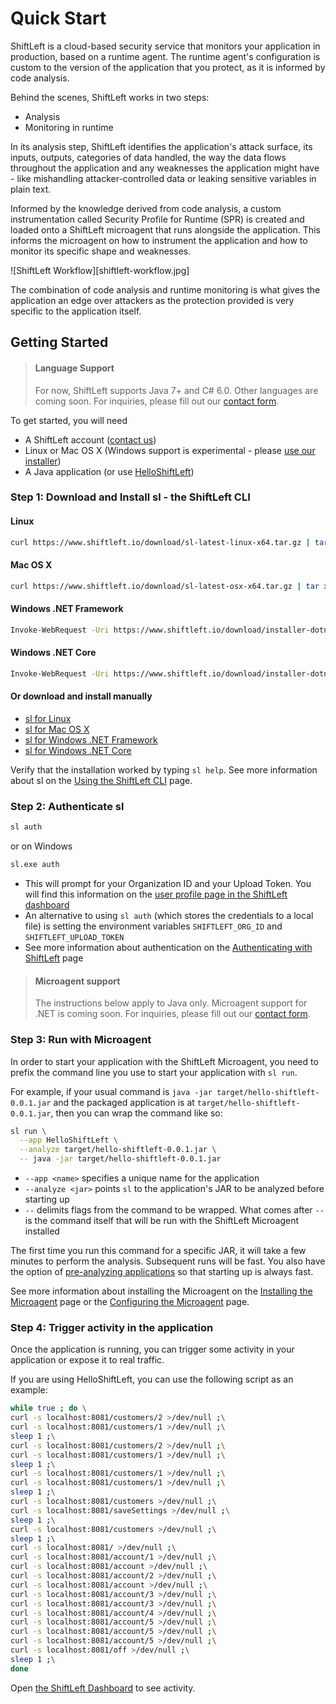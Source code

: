 # Quick Start

ShiftLeft is a cloud-based security service that monitors your application in production, based on a runtime agent. The runtime agent's configuration is custom to the version of the application that you protect, as it is informed by code analysis.

Behind the scenes, ShiftLeft works in two steps:

* Analysis
* Monitoring in runtime

In its analysis step, ShiftLeft identifies the application's attack surface, its inputs, outputs, categories of data handled, the way the data flows throughout the application and any weaknesses the application might have - like mishandling attacker-controlled data or leaking sensitive variables in plain text.

Informed by the knowledge derived from code analysis, a custom instrumentation called Security Profile for Runtime (SPR) is created and loaded onto a ShiftLeft microagent that runs alongside the application. This informs the microagent on how to instrument the application and how to monitor its specific shape and weaknesses.

![ShiftLeft Workflow][shiftleft-workflow.jpg]

The combination of code analysis and runtime monitoring is what gives the application an edge over attackers as the protection provided is very specific to the application itself.

## Getting Started

> #### Language Support
>
> For now, ShiftLeft supports Java 7+ and C# 6.0. Other languages are coming soon. For inquiries, please fill out our [contact form](https://www.shiftleft.io/contact/).

To get started, you will need 

* A ShiftLeft account ([contact us](https://www.shiftleft.io/contact/))
* Linux or Mac OS X (Windows support is experimental - please [use our installer](doc:windows-installer))
* A Java application (or use [HelloShiftLeft](https://github.com/ShiftLeftSecurity/HelloShiftLeft))

### Step 1: Download and Install sl - the ShiftLeft CLI

#### Linux

```bash
curl https://www.shiftleft.io/download/sl-latest-linux-x64.tar.gz | tar xvz -C /usr/local/bin
```

#### Mac OS X

```bash
curl https://www.shiftleft.io/download/sl-latest-osx-x64.tar.gz | tar xvz -C /usr/local/bin
```

#### Windows .NET Framework

```bash
Invoke-WebRequest -Uri https://www.shiftleft.io/download/installer-dotnet-framework-latest-windows-x64.zip -UseBasicParsing -OutFile sl-latest-windows-x64.zip
```

#### Windows .NET Core

```bash
Invoke-WebRequest -Uri https://www.shiftleft.io/download/installer-dotnet-core-latest-windows-x64.zip -UseBasicParsing -OutFile sl-latest-windows-x64.zip
```

#### Or download and install manually

  * [sl for Linux](https://www.shiftleft.io/download/sl-latest-linux-x64.tar.gz)
  * [sl for Mac OS X](https://www.shiftleft.io/download/sl-latest-osx-x64.tar.gz)
  * [sl for Windows .NET Framework](https://www.shiftleft.io/download/installer-dotnet-framework-latest-windows-x64.zip)
  * [sl for Windows .NET Core](https://www.shiftleft.io/download/installer-dotnet-core-latest-windows-x64.zip)

Verify that the installation worked by typing `sl help`. See more information about sl on the [Using the ShiftLeft CLI](doc:cli) page.

### Step 2: Authenticate sl

```bash
sl auth
```

or on Windows

```bash
sl.exe auth
```

* This will prompt for your Organization ID and your Upload Token. You will find this information on the [user profile page in the ShiftLeft dashboard](https://www.shiftleft.io/user/profile)
* An alternative to using `sl auth` (which stores the credentials to a local file) is setting the environment variables `SHIFTLEFT_ORG_ID` and `SHIFTLEFT_UPLOAD_TOKEN`
* See more information about authentication on the [Authenticating with ShiftLeft](doc:auth) page

> #### Microagent support
>
> The instructions below apply to Java only. Microagent support for .NET is coming soon. For inquiries, please fill out our [contact form](https://www.shiftleft.io/contact/).

### Step 3: Run with Microagent

In order to start your application with the ShiftLeft Microagent, you need to prefix the command line you use to start your application with `sl run`.

For example, if your usual command is `java -jar target/hello-shiftleft-0.0.1.jar` and the packaged application is at `target/hello-shiftleft-0.0.1.jar`, then you can wrap the command like so:

```bash
sl run \
  --app HelloShiftLeft \
  --analyze target/hello-shiftleft-0.0.1.jar \
  -- java -jar target/hello-shiftleft-0.0.1.jar
```

* `--app <name>` specifies a unique name for the application
* `--analyze <jar>` points `sl` to the application's JAR to be analyzed before starting up
* `--` delimits flags from the command to be wrapped. What comes after `--` is the command itself that will be run with the ShiftLeft Microagent installed

The first time you run this command for a specific JAR, it will take a few minutes to perform the analysis. Subsequent runs will be fast. You also have the option of [pre-analyzing applications](doc:analyze) so that starting up is always fast.

See more information about installing the Microagent on the [Installing the Microagent](doc:run) page or the [Configuring the Microagent](doc:microagent) page.

### Step 4: Trigger activity in the application

Once the application is running, you can trigger some activity in your application or expose it to real traffic.

If you are using HelloShiftLeft, you can use the following script as an example:

```bash
while true ; do \
curl -s localhost:8081/customers/2 >/dev/null ;\
curl -s localhost:8081/customers/1 >/dev/null ;\
sleep 1 ;\
curl -s localhost:8081/customers/2 >/dev/null ;\
curl -s localhost:8081/customers/1 >/dev/null ;\
sleep 1 ;\
curl -s localhost:8081/customers/1 >/dev/null ;\
curl -s localhost:8081/customers/1 >/dev/null ;\
sleep 1 ;\
curl -s localhost:8081/customers >/dev/null ;\
curl -s localhost:8081/saveSettings >/dev/null ;\
sleep 1 ;\
curl -s localhost:8081/customers >/dev/null ;\
sleep 1 ;\
curl -s localhost:8081/ >/dev/null ;\
curl -s localhost:8081/account/1 >/dev/null ;\
curl -s localhost:8081/account >/dev/null ;\
curl -s localhost:8081/account/2 >/dev/null ;\
curl -s localhost:8081/account >/dev/null ;\
curl -s localhost:8081/account/3 >/dev/null ;\
curl -s localhost:8081/account/3 >/dev/null ;\
curl -s localhost:8081/account/4 >/dev/null ;\
curl -s localhost:8081/account/5 >/dev/null ;\
curl -s localhost:8081/account/5 >/dev/null ;\
curl -s localhost:8081/account/5 >/dev/null ;\
curl -s localhost:8081/off >/dev/null ;\
sleep 1 ;\
done
```

Open [the ShiftLeft Dashboard](https://www.shiftleft.io/dashboard) to see activity.